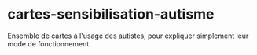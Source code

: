 # cartes-sensibilisation-autisme
Ensemble de cartes à l'usage des autistes, pour expliquer simplement leur mode de fonctionnement.
